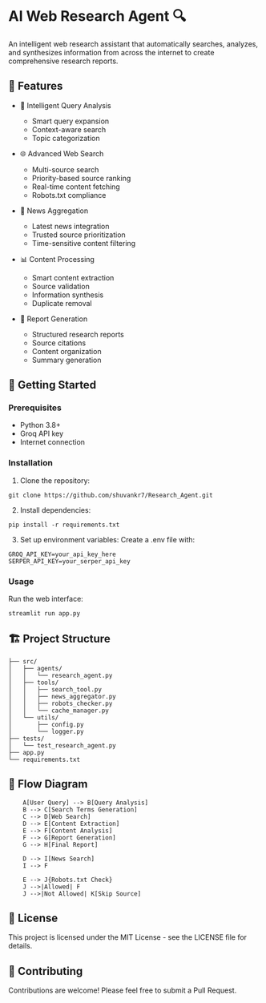# AI Web Research Agent 🔍

An intelligent web research assistant that automatically searches, analyzes, and synthesizes information from across the internet to create comprehensive research reports.

## 🌟 Features

- 🤖 Intelligent Query Analysis
  - Smart query expansion
  - Context-aware search
  - Topic categorization

- 🌐 Advanced Web Search
  - Multi-source search
  - Priority-based source ranking
  - Real-time content fetching
  - Robots.txt compliance

- 📰 News Aggregation
  - Latest news integration
  - Trusted source prioritization
  - Time-sensitive content filtering

- 📊 Content Processing
  - Smart content extraction
  - Source validation
  - Information synthesis
  - Duplicate removal

- 📝 Report Generation
  - Structured research reports
  - Source citations
  - Content organization
  - Summary generation

## 🚀 Getting Started

### Prerequisites
- Python 3.8+
- Groq API key
- Internet connection

### Installation

1. Clone the repository:
```
git clone https://github.com/shuvankr7/Research_Agent.git
```
2. Install dependencies:
```
pip install -r requirements.txt
```
3. Set up environment variables:
   Create a .env file with:
```
GROQ_API_KEY=your_api_key_here
SERPER_API_KEY=your_serper_api_key

```
### Usage
Run the web interface:

```
streamlit run app.py

```
## 🏗️ Project Structure

```ai-web-research-agent/
├── src/
│   ├── agents/
│   │   └── research_agent.py
│   ├── tools/
│   │   ├── search_tool.py
│   │   ├── news_aggregator.py
│   │   ├── robots_checker.py
│   │   └── cache_manager.py
│   └── utils/
│       ├── config.py
│       └── logger.py
├── tests/
│   └── test_research_agent.py
├── app.py
└── requirements.txt
```

## 🔄 Flow Diagram
```graph TD
    A[User Query] --> B[Query Analysis]
    B --> C[Search Terms Generation]
    C --> D[Web Search]
    D --> E[Content Extraction]
    E --> F[Content Analysis]
    F --> G[Report Generation]
    G --> H[Final Report]
    
    D --> I[News Search]
    I --> F
    
    E --> J{Robots.txt Check}
    J -->|Allowed| F
    J -->|Not Allowed| K[Skip Source]
```

## 📝 License
This project is licensed under the MIT License - see the LICENSE file for details.

## 🤝 Contributing
Contributions are welcome! Please feel free to submit a Pull Request.


